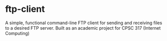 # ftp-client
A simple, functional command-line FTP client for sending and receiving files to a desired FTP server. Built as an academic project for CPSC 317 (Internet Computing)
